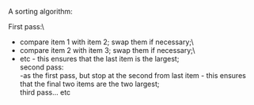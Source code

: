 A sorting algorithm:

First pass:\
 - compare item 1 with item 2; swap them if necessary;\
 - compare item 2 with item 3; swap them if necessary;\
 - etc - this ensures that the last item is the largest;\
 second pass:\
 -as the first pass, but stop at the second from last item - this
ensures that the final two items are the two largest;\
 third pass... etc
